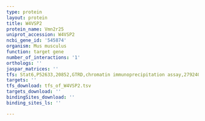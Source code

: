 ```yaml
---
type: protein
layout: protein
title: W4VSP2
protein_name: Vmn2r25
uniprot_accession: W4VSP2
ncbi_gene_id: '545874'
organism: Mus musculus
function: target gene
number_of_interactions: '1'
orthologs: ''
jaspar_matrices: ''
tfs: Stat6,P52633,20852,GTRD,chromatin immunoprecipitation assay,27924024%5Buid%5D,No
targets: ''
tfs_download: tfs_of_W4VSP2.tsv
targets_download: ''
bindingSites_download: ''
binding_sites_ls: ''

---
```

